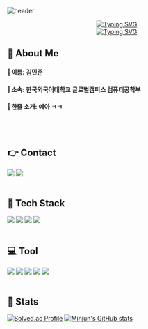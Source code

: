 ![header](https://capsule-render.vercel.app/api?type=waving&color=gradient&customColorList=28&height=150&section=header)
<div align="center">
  <a href="https://git.io/typing-svg">
    <img src="https://readme-typing-svg.demolab.com?font=Knewave&size=30&pause=1500&color=F3E5AB&center=true&vCenter=true&multiline=true&width=435&lines=Hi%2C+I'm+minjunK+%3A)&speed=82&deleteSpeed=82" alt="Typing SVG" />
  </a>
</div>
<div align="center">
  <a href="https://git.io/typing-svg">
    <img src="https://readme-typing-svg.demolab.com?font=Knewave&size=30&pause=1500&color=F3E5AB&center=true&vCenter=true&multiline=true&width=435&lines=Welcome+to+My+Github&speed=70&deleteSpeed=70" alt="Typing SVG" />
  </a>
</div>

<div>
  <!--Body-->
  
  ## 👀 About Me
  ####  📌이름: 김민준
  ####  📌소속: 한국외국어대학교 글로벌캠퍼스 컴퓨터공학부
  ####  📌한줄 소개: 예아 ㅋㅋ
  <br/>
  <br/>
  
  ## 👉 Contact
  <img src="https://img.shields.io/badge/Naver-%2303C75A.svg?style=for-the-badge&logo=naver&logoColor=white" />
  <img src="https://img.shields.io/badge/Instagram-%23FF0069.svg?style=for-the-badge&logo=instagram&logoColor=white" />
  <br/>
  <br/>

  ## 🧱 Tech Stack
  <img src="https://img.shields.io/badge/python-%233776AB.svg?style=for-the-badge&logo=python&logoColor=white" />
  <img src="https://img.shields.io/badge/C++-%2300599C.svg?style=for-the-badge&logo=c%2B%2B&logoColor=white" />
  <img src="https://img.shields.io/badge/JavaScript-%23F7DF1E.svg?style=for-the-badge&logo=javascript&logoColor=white" />
  <img src="https://img.shields.io/badge/Linux-%23FCC624.svg?style=for-the-badge&logo=l\linux&logoColor=white" />
  <br/>
  <br/>
 
  ## 💻 Tool
  <img src="https://img.shields.io/badge/VisualStudioCode-%23007ACC.svg?style=for-the-badge&logo=visualstudiocode&logoColor=white" />
  <img src="https://img.shields.io/badge/Intellij-%23000000.svg?style=for-the-badge&logo=intellijidea&logoColor=white" />
  <img src="https://img.shields.io/badge/Spring-%236DB33F.svg?style=for-the-badge&logo=spring&logoColor=white" />
  <img src="https://img.shields.io/badge/Discord-%235865F2.svg?style=for-the-badge&logo=discord&logoColor=white" />
  <img src="https://img.shields.io/badge/Notion-%23000000.svg?style=for-the-badge&logo=notion&logoColor=white" />
  <br/>
  <br/>
 
  
  ## 🤔 Stats
  [![Solved.ac Profile](http://mazassumnida.wtf/api/v2/generate_badge?boj=minjun0306)](https://solved.ac/minjun0306)
  [![Minjun's GitHub stats](https://github-readme-stats.vercel.app/api?username=minjun-kk&theme=radical)](https://github.com/minjun-kk/github-readme-stats)
  <br/>
  
</div>


